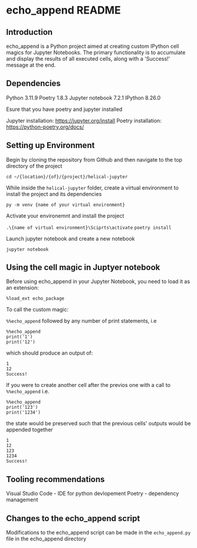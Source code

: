 # echo_append README

## Introduction

echo_append is a Python project aimed at creating custom IPython cell magics for Jupyter Notebooks. The primary functionality is to accumulate and display the results of all executed cells, along with a 'Success!' message at the end.

## Dependencies

Python 3.11.9
Poetry 1.8.3
Jupyter notebook 7.2.1
IPython 8.26.0

Esure that you have poetry and jupyter installed

Jupyter installation: https://jupyter.org/install
Poetry installation: https://python-poetry.org/docs/

## Setting up Environment

Begin by cloning the repository from Github and then navigate to the top directory of the project

`cd ~/{location}/{of}/{project}/helical-jupyter`

While inside the `helical-jupyter` folder, create a virtual environment to install the project and its dependencies

`py -m venv {name of your virtual environment}`

Activate your environemnt and install the project

`.\{name of virtual environment}\Sciprts\activate`
`poetry install`

Launch jupyter notebook and create a new notebook

`jupyter notebook`

## Using the cell magic in Juptyer notebook

Before using echo_append in your Jupyter Notebook, you need to load it as an extension:

`%load_ext echo_package`

To call the custom magic:

`%%echo_append`
followed by any number of print statements, i.e

```
%%echo_append
print('1')
print('12')
```

which should produce an output of:

```
1
12
Success!
```

If you were to create another cell after the previos one with a call to `%%echo_append` i.e.

```
%%echo_append
print('123')
print('1234')
```

the state would be preserved such that the previous cells' outputs would be appended together

```
1
12
123
1234
Success!
```

## Tooling recommendations

Visual Studio Code - IDE for python devlopement
Poetry - dependency management

## Changes to the echo_append script

Modifications to the echo_append script can be made in the `echo_append.py` file in the echo_append directory
